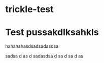 # trickle-test

# Test pussakdlksahkls



hahahahasdsadsadasdsa

sadsa
d
as
d
sadasdsa
d
sa
d
sa
d
as

